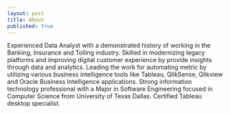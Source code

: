 ```yaml
---
layout: post
title: About
published: true
---
```


Experienced Data Analyst with a demonstrated history of working in the Banking, Insurance and Tolling industry. Skilled in modernizing legacy platforms and improving digital customer experience by provide insights through data and analytics. Leading the work for automating metric by utilizing various business intelligence tools like Tableau, QlikSense, Qlikview and Oracle Business Intelligence applications.  Strong information technology professional with a Major in Software Engineering focused in Computer Science from University of Texas Dallas. Certified Tableau desktop specialist.

